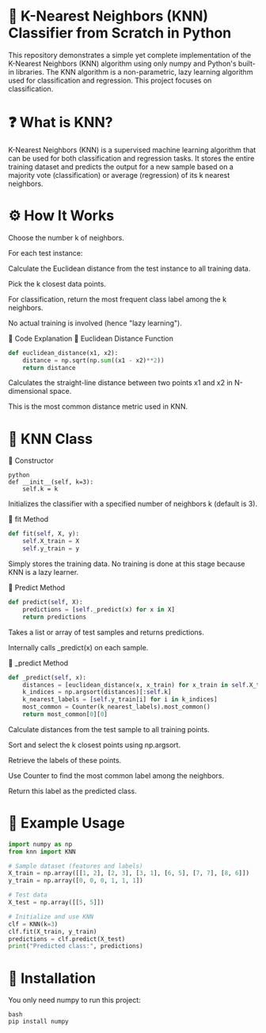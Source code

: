 # 📘 K-Nearest Neighbors (KNN) Classifier from Scratch in Python
This repository demonstrates a simple yet complete implementation of the K-Nearest Neighbors (KNN) algorithm using only numpy and Python's built-in libraries. The KNN algorithm is a non-parametric, lazy learning algorithm used for classification and regression. This project focuses on classification.

# ❓ What is KNN?
K-Nearest Neighbors (KNN) is a supervised machine learning algorithm that can be used for both classification and regression tasks. It stores the entire training dataset and predicts the output for a new sample based on a majority vote (classification) or average (regression) of its k nearest neighbors.

# ⚙️ How It Works
Choose the number k of neighbors.

For each test instance:

Calculate the Euclidean distance from the test instance to all training data.

Pick the k closest data points.

For classification, return the most frequent class label among the k neighbors.

No actual training is involved (hence "lazy learning").

🧠 Code Explanation
🔹 Euclidean Distance Function
``` python
def euclidean_distance(x1, x2):
    distance = np.sqrt(np.sum((x1 - x2)**2))
    return distance
```

Calculates the straight-line distance between two points x1 and x2 in N-dimensional space.

This is the most common distance metric used in KNN.

# 🔹 KNN Class
🔸 Constructor
```
python
def __init__(self, k=3):
    self.k = k
```
Initializes the classifier with a specified number of neighbors k (default is 3).

🔸 fit Method
``` python
def fit(self, X, y):
    self.X_train = X
    self.y_train = y
```
Simply stores the training data. No training is done at this stage because KNN is a lazy learner.

🔸 Predict Method
``` python
def predict(self, X):
    predictions = [self._predict(x) for x in X]
    return predictions
```

Takes a list or array of test samples and returns predictions.

Internally calls _predict(x) on each sample.

🔸 _predict Method
```python
def _predict(self, x):
    distances = [euclidean_distance(x, x_train) for x_train in self.X_train]
    k_indices = np.argsort(distances)[:self.k]
    k_nearest_labels = [self.y_train[i] for i in k_indices]
    most_common = Counter(k_nearest_labels).most_common()
    return most_common[0][0]
```

Calculate distances from the test sample to all training points.

Sort and select the k closest points using np.argsort.

Retrieve the labels of these points.

Use Counter to find the most common label among the neighbors.

Return this label as the predicted class.

# 📌 Example Usage
``` python
import numpy as np
from knn import KNN

# Sample dataset (features and labels)
X_train = np.array([[1, 2], [2, 3], [3, 1], [6, 5], [7, 7], [8, 6]])
y_train = np.array([0, 0, 0, 1, 1, 1])

# Test data
X_test = np.array([[5, 5]])

# Initialize and use KNN
clf = KNN(k=3)
clf.fit(X_train, y_train)
predictions = clf.predict(X_test)
print("Predicted class:", predictions)
```

# 💾 Installation
You only need numpy to run this project:
```
bash
pip install numpy
```
